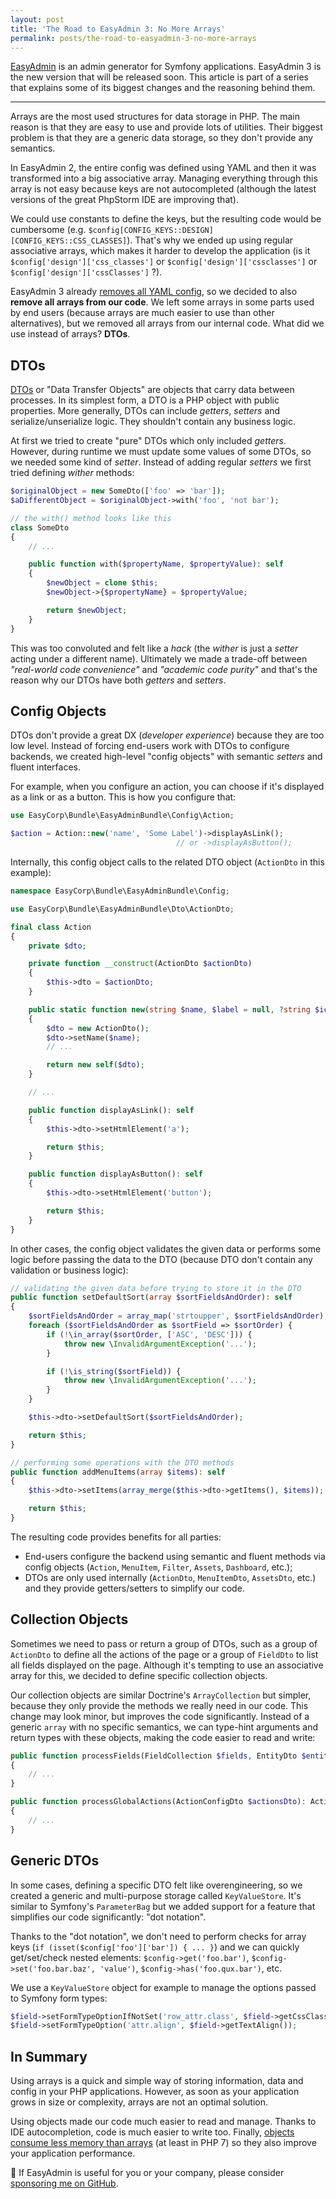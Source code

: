 ```yaml
---
layout: post
title: 'The Road to EasyAdmin 3: No More Arrays'
permalink: posts/the-road-to-easyadmin-3-no-more-arrays
---
```


[EasyAdmin](https://github.com/EasyCorp/EasyAdminBundle) is an admin generator
for Symfony applications. EasyAdmin 3 is the new version that will be released
soon. This article is part of a series that explains some of its biggest changes
and the reasoning behind them.

-----

Arrays are the most used structures for data storage in PHP. The main reason is
that they are easy to use and provide lots of utilities. Their biggest problem
is that they are a generic data storage, so they don't provide any semantics.

In EasyAdmin 2, the entire config was defined using YAML and then it was
transformed into a big associative array. Managing everything through this array
is not easy because keys are not autocompleted (although the latest versions of
the great PhpStorm IDE are improving that).

We could use constants to define the keys, but the resulting code would be
cumbersome (e.g. `$config[CONFIG_KEYS::DESIGN][CONFIG_KEYS::CSS_CLASSES]`).
That's why we ended up using regular associative arrays, which makes it harder
to develop the application (is it `$config['design']['css_classes']` or
`$config['design']['cssclasses']` or `$config['design']['cssClasses']` ?).

EasyAdmin 3 already [removes all YAML config][1], so we decided to also **remove
all arrays from our code**. We left some arrays in some parts used by end users
(because arrays are much easier to use than other alternatives), but we removed
all arrays from our internal code. What did we use instead of arrays? **DTOs**.

DTOs
----

[DTOs][2] or "Data Transfer Objects" are objects that carry data between
processes. In its simplest form, a DTO is a PHP object with public properties.
More generally, DTOs can include *getters*, *setters* and serialize/unserialize
logic. They shouldn't contain any business logic.

At first we tried to create "pure" DTOs which only included *getters*. However,
during runtime we must update some values of some DTOs, so we needed some kind
of *setter*. Instead of adding regular *setters* we first tried defining
*wither* methods:

```php
$originalObject = new SomeDto(['foo' => 'bar']);
$aDifferentObject = $originalObject->with('foo', 'not bar');

// the with() method looks like this
class SomeDto
{
    // ...

    public function with($propertyName, $propertyValue): self
    {
        $newObject = clone $this;
        $newObject->{$propertyName} = $propertyValue;

        return $newObject;
    }
}
```

This was too convoluted and felt like a *hack* (the *wither* is just a *setter*
acting under a different name). Ultimately we made a trade-off between
*"real-world code convenience"* and *"academic code purity"* and that's the
reason why our DTOs have both *getters* and *setters*.

Config Objects
--------------

DTOs don't provide a great DX (*developer experience*) because they are too low
level. Instead of forcing end-users work with DTOs to configure backends, we
created high-level "config objects" with semantic *setters* and fluent
interfaces.

For example, when you configure an action, you can choose if it's displayed as
a link or as a button. This is how you configure that:

```php
use EasyCorp\Bundle\EasyAdminBundle\Config\Action;

$action = Action::new('name', 'Some Label')->displayAsLink();
                                     // or ->displayAsButton();
```

Internally, this config object calls to the related DTO object (`ActionDto`
in this example):

```php
namespace EasyCorp\Bundle\EasyAdminBundle\Config;

use EasyCorp\Bundle\EasyAdminBundle\Dto\ActionDto;

final class Action
{
    private $dto;

    private function __construct(ActionDto $actionDto)
    {
        $this->dto = $actionDto;
    }

    public static function new(string $name, $label = null, ?string $icon = null): self
    {
        $dto = new ActionDto();
        $dto->setName($name);
        // ...

        return new self($dto);
    }

    // ...

    public function displayAsLink(): self
    {
        $this->dto->setHtmlElement('a');

        return $this;
    }

    public function displayAsButton(): self
    {
        $this->dto->setHtmlElement('button');

        return $this;
    }
}
```

In other cases, the config object validates the given data or performs some logic
before passing the data to the DTO (because DTO don't contain any validation or
business logic):

```php
// validating the given data before trying to store it in the DTO
public function setDefaultSort(array $sortFieldsAndOrder): self
{
    $sortFieldsAndOrder = array_map('strtoupper', $sortFieldsAndOrder);
    foreach ($sortFieldsAndOrder as $sortField => $sortOrder) {
        if (!\in_array($sortOrder, ['ASC', 'DESC'])) {
            throw new \InvalidArgumentException('...');
        }

        if (!\is_string($sortField)) {
            throw new \InvalidArgumentException('...');
        }
    }

    $this->dto->setDefaultSort($sortFieldsAndOrder);

    return $this;
}

// performing some operations with the DTO methods
public function addMenuItems(array $items): self
{
    $this->dto->setItems(array_merge($this->dto->getItems(), $items));

    return $this;
}
```

The resulting code provides benefits for all parties:

* End-users configure the backend using semantic and fluent methods via
  config objects (`Action`, `MenuItem`, `Filter`, `Assets`, `Dashboard`, etc.);
* DTOs are only used internally (`ActionDto`, `MenuItemDto`, `AssetsDto`, etc.)
  and they provide getters/setters to simplify our code.

Collection Objects
------------------

Sometimes we need to pass or return a group of DTOs, such as a group of
`ActionDto` to define all the actions of the page or a group of `FieldDto` to
list all fields displayed on the page. Although it's tempting to use an
associative array for this, we decided to define specific collection objects.

Our collection objects are similar Doctrine's `ArrayCollection` but simpler,
because they only provide the methods we really need in our code. This change
may look minor, but improves the code significantly. Instead of a generic
``array`` with no specific semantics, we can type-hint arguments and return
types with these objects, making the code easier to read and write:

```php
public function processFields(FieldCollection $fields, EntityDto $entityDto): void
{
    // ...
}

public function processGlobalActions(ActionConfigDto $actionsDto): ActionCollection
{
    // ...
}
```


Generic DTOs
------------

In some cases, defining a specific DTO felt like overengineering, so we created
a generic and multi-purpose storage called `KeyValueStore`. It's similar to
Symfony's `ParameterBag` but we added support for a feature that simplifies our
code significantly: "dot notation".

Thanks to the "dot notation", we don't need to perform checks for array keys
(`if (isset($config['foo']['bar']) { ... }`) and we can quickly get/set/check
nested elements: `$config->get('foo.bar')`, `$config->set('foo.bar.baz', 'value')`,
`$config->has('foo.qux.bar')`, etc.

We use a `KeyValueStore` object for example to manage the options passed to
Symfony form types:

```php
$field->setFormTypeOptionIfNotSet('row_attr.class', $field->getCssClass());
$field->setFormTypeOption('attr.align', $field->getTextAlign());
```

In Summary
----------

Using arrays is a quick and simple way of storing information, data and config
in your PHP applications. However, as soon as your application grows in size or
complexity, arrays are not an optimal solution.

Using objects made our code much easier to read and manage. Thanks to IDE
autocompletion, code is much easier to write too. Finally,
[objects consume less memory than arrays][3] (at least in PHP 7) so they also
improve your application performance.

<div class="message">
    👋 If EasyAdmin is useful for you or your company, please consider
    <a href="https://github.com/sponsors/javiereguiluz">sponsoring me on GitHub</a>.
</div>

[1]: /blog/posts/the-road-to-easyadmin-3-no-more-yaml
[2]: https://en.wikipedia.org/wiki/Data_transfer_object
[3]: https://steemit.com/php/@crell/php-use-associative-arrays-basically-never

